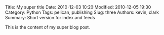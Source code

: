 Title: My super title
Date: 2010-12-03 10:20
Modified: 2010-12-05 19:30
Category: Python
Tags: pelican, publishing
Slug: three
Authors: kevin, clark
Summary: Short version for index and feeds

This is the content of my super blog post.
